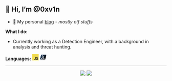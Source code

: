 ## 👋 Hi, I’m @0xv1n
- 👋 My personal [blog](https://0xv1n.github.io/) - *mostly ctf stuffs*

**What I do:**
- Currently working as a Detection Engineer, with a background in analysis and threat hunting.

**Languages:**
<code><img height="20" alt="javascript" src="https://raw.githubusercontent.com/github/explore/80688e429a7d4ef2fca1e82350fe8e3517d3494d/topics/javascript/javascript.png"></code>
<code><img height="20" alt="powershell" src="https://raw.githubusercontent.com/github/explore/80688e429a7d4ef2fca1e82350fe8e3517d3494d/topics/powershell/powershell.png"></code>

---
<p align = "center">
  <img src = "https://github-readme-stats.vercel.app/api?username=0xv1n&show_icons=true&theme=bear" width = 400>
  <img src = "https://github-readme-streak-stats.herokuapp.com?user=0xv1n&theme=dark&hide_border=true" width = 400>
</p>
